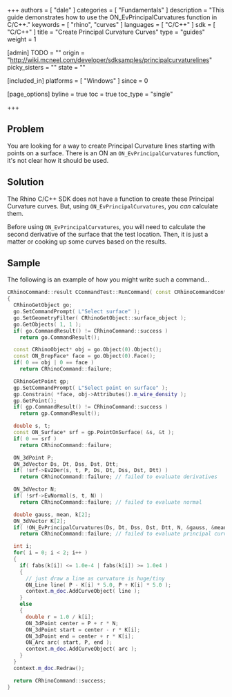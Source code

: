 +++
authors = [ "dale" ]
categories = [ "Fundamentals" ]
description = "This guide demonstrates how to use the ON_EvPrincipalCurvatures function in C/C++."
keywords = [ "rhino", "curves" ]
languages = [ "C/C++" ]
sdk = [ "C/C++" ]
title = "Create Principal Curvature Curves"
type = "guides"
weight = 1

[admin]
TODO = ""
origin = "http://wiki.mcneel.com/developer/sdksamples/principalcurvaturelines"
picky_sisters = ""
state = ""

[included_in]
platforms = [ "Windows" ]
since = 0

[page_options]
byline = true
toc = true
toc_type = "single"

+++

 
## Problem

You are looking for a way to create Principal Curvature lines starting with points on a surface.  There is an ON
an `ON_EvPrincipalCurvatures` function, it's not clear how it should be used.

## Solution

The Rhino C/C++ SDK does not have a function to create these Principal Curvature curves.  But, using `ON_EvPrincipalCurvatures`, you *can* calculate them.

Before using `ON_EvPrincipalCurvatures`, you will need to calculate the second derivative of the surface that the test location.  Then, it is just a matter or cooking up some curves based on the results.

## Sample

The following is an example of how you might write such a command...

```cpp
CRhinoCommand::result CCommandTest::RunCommand( const CRhinoCommandContext& context )
{
  CRhinoGetObject go;
  go.SetCommandPrompt( L"Select surface" );
  go.SetGeometryFilter( CRhinoGetObject::surface_object );
  go.GetObjects( 1, 1 );
  if( go.CommandResult() != CRhinoCommand::success )
    return go.CommandResult();

  const CRhinoObject* obj = go.Object(0).Object();
  const ON_BrepFace* face = go.Object(0).Face();
  if( 0 == obj | 0 == face )
    return CRhinoCommand::failure;

  CRhinoGetPoint gp;
  gp.SetCommandPrompt( L"Select point on surface" );
  gp.Constrain( *face, obj->Attributes().m_wire_density );
  gp.GetPoint();
  if( gp.CommandResult() != CRhinoCommand::success )
    return gp.CommandResult();

  double s, t;
  const ON_Surface* srf = gp.PointOnSurface( &s, &t );
  if( 0 == srf )
    return CRhinoCommand::failure;

  ON_3dPoint P;
  ON_3dVector Ds, Dt, Dss, Dst, Dtt;
  if( !srf->Ev2Der(s, t, P, Ds, Dt, Dss, Dst, Dtt) )
    return CRhinoCommand::failure; // failed to evaluate derivatives

  ON_3dVector N;
  if( !srf->EvNormal(s, t, N) )
    return CRhinoCommand::failure; // failed to evaluate normal

  double gauss, mean, k[2];
  ON_3dVector K[2];
  if( !ON_EvPrincipalCurvatures(Ds, Dt, Dss, Dst, Dtt, N, &gauss, &mean, &k[0], &k[1], K[0], K[1]) )
    return CRhinoCommand::failure; // failed to evaluate principal curvatures

  int i;
  for( i = 0; i < 2; i++ )
  {
    if( fabs(k[i]) <= 1.0e-4 | fabs(k[i]) >= 1.0e4 )
    {
      // just draw a line as curvature is huge/tiny
      ON_Line line( P - K[i] * 5.0, P + K[i] * 5.0 );
      context.m_doc.AddCurveObject( line );
    }
    else
    {
      double r = 1.0 / k[i];
      ON_3dPoint center = P + r * N;
      ON_3dPoint start = center - r * K[i];
      ON_3dPoint end = center + r * K[i];
      ON_Arc arc( start, P, end );
      context.m_doc.AddCurveObject( arc );
    }
  }
  context.m_doc.Redraw();

  return CRhinoCommand::success;
}
```
